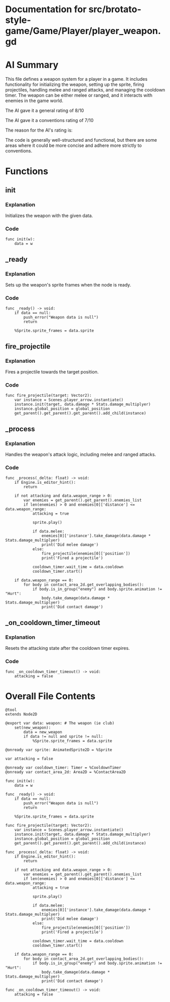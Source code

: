 # Documentation for src/brotato-style-game/Game/Player/player_weapon.gd

# AI Summary
This file defines a weapon system for a player in a game. It includes functionality for initializing the weapon, setting up the sprite, firing projectiles, handling melee and ranged attacks, and managing the cooldown timer. The weapon can be either melee or ranged, and it interacts with enemies in the game world.

The AI gave it a general rating of 8/10

The AI gave it a conventions rating of 7/10

The reason for the AI's rating is:

The code is generally well-structured and functional, but there are some areas where it could be more concise and adhere more strictly to conventions.
# Functions

## init
### Explanation
Initializes the weapon with the given data.
### Code
```gdscript
func init(w):
	data = w
```

## _ready
### Explanation
Sets up the weapon's sprite frames when the node is ready.
### Code
```gdscript
func _ready() -> void:
	if data == null:
		push_error("Weapon data is null")
		return
	
	%Sprite.sprite_frames = data.sprite
```

## fire_projectile
### Explanation
Fires a projectile towards the target position.
### Code
```gdscript
func fire_projectile(target: Vector2):
	var instance = Scenes.player_arrow.instantiate()
	instance.init(target, data.damage * Stats.damage_multiplyer)
	instance.global_position = global_position
	get_parent().get_parent().get_parent().add_child(instance)
```

## _process
### Explanation
Handles the weapon's attack logic, including melee and ranged attacks.
### Code
```gdscript
func _process(_delta: float) -> void:
	if Engine.is_editor_hint():
		return
	
	if not attacking and data.weapon_range > 0:
		var enemies = get_parent().get_parent().enemies_list
		if len(enemies) > 0 and enemies[0]['distance'] <= data.weapon_range:
			attacking = true
			
			sprite.play()
			
			if data.melee:
				enemies[0]['instance'].take_damage(data.damage * Stats.damage_multiplyer)
				print('Did melee damage')
			else:
				fire_projectile(enemies[0]['position'])
				print('Fired a projectile')
			
			cooldown_timer.wait_time = data.cooldown
			cooldown_timer.start()

	if data.weapon_range == 0:
		for body in contact_area_2d.get_overlapping_bodies():
			if body.is_in_group("enemy") and body.sprite.animation != "Hurt":
				body.take_damage(data.damage * Stats.damage_multiplyer)
				print('Did contact damage')
```

## _on_cooldown_timer_timeout
### Explanation
Resets the attacking state after the cooldown timer expires.
### Code
```gdscript
func _on_cooldown_timer_timeout() -> void:
	attacking = false
```
# Overall File Contents
```gdscript
@tool
extends Node2D

@export var data: weapon: # The weapon (ie club)
	set(new_weapon):
		data = new_weapon
		if data != null and sprite != null:
			%Sprite.sprite_frames = data.sprite

@onready var sprite: AnimatedSprite2D = %Sprite

var attacking = false

@onready var cooldown_timer: Timer = %CooldownTimer
@onready var contact_area_2d: Area2D = %ContactArea2D

func init(w):
	data = w

func _ready() -> void:
	if data == null:
		push_error("Weapon data is null")
		return
	
	%Sprite.sprite_frames = data.sprite

func fire_projectile(target: Vector2):
	var instance = Scenes.player_arrow.instantiate()
	instance.init(target, data.damage * Stats.damage_multiplyer)
	instance.global_position = global_position
	get_parent().get_parent().get_parent().add_child(instance)

func _process(_delta: float) -> void:
	if Engine.is_editor_hint():
		return
	
	if not attacking and data.weapon_range > 0:
		var enemies = get_parent().get_parent().enemies_list
		if len(enemies) > 0 and enemies[0]['distance'] <= data.weapon_range:
			attacking = true
			
			sprite.play()
			
			if data.melee:
				enemies[0]['instance'].take_damage(data.damage * Stats.damage_multiplyer)
				print('Did melee damage')
			else:
				fire_projectile(enemies[0]['position'])
				print('Fired a projectile')
			
			cooldown_timer.wait_time = data.cooldown
			cooldown_timer.start()

	if data.weapon_range == 0:
		for body in contact_area_2d.get_overlapping_bodies():
			if body.is_in_group("enemy") and body.sprite.animation != "Hurt":
				body.take_damage(data.damage * Stats.damage_multiplyer)
				print('Did contact damage')

func _on_cooldown_timer_timeout() -> void:
	attacking = false

```
